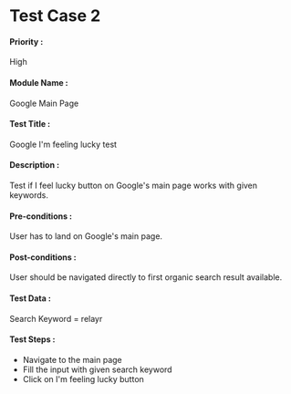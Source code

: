 # Test Case 2
#### Priority :
High
#### Module Name :
Google Main Page
#### Test Title :
Google I'm feeling lucky test
#### Description :
Test if I feel lucky button on Google's main page works with given keywords.
#### Pre-conditions :
User has to land on Google's main page.
#### Post-conditions :
User should be navigated directly to first organic search result available.
#### Test Data :
Search Keyword = relayr
#### Test Steps :
- Navigate to the main page
- Fill the input with given search keyword
- Click on I'm feeling lucky button